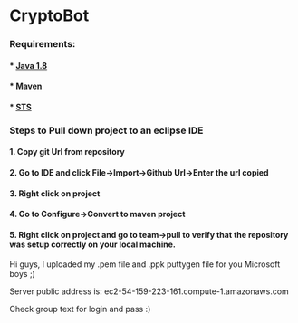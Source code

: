 # CryptoBot

### Requirements: 
#### * [Java 1.8](http://www.oracle.com/technetwork/java/javase/downloads/jdk8-downloads-2133151.html)  
#### * [Maven](https://maven.apache.org/download.cgi) 
#### * [STS](https://spring.io/tools/sts)

### Steps to Pull down project to an eclipse IDE
#### 1. Copy git Url from repository
#### 2. Go to IDE and click File->Import->Github Url->Enter the url copied
#### 3. Right click on project
#### 4. Go to Configure->Convert to maven project
#### 5. Right click on project and go to team->pull to verify that the repository was setup correctly on your local machine.


Hi guys, I uploaded my .pem file and .ppk puttygen file for you Microsoft boys ;)

Server public address is: ec2-54-159-223-161.compute-1.amazonaws.com  

Check group text for login and pass :)

